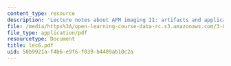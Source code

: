 ```yaml
---
content_type: resource
description: 'Lecture notes about AFM imaging II: artifacts and applications.'
file: /media/https%3A/open-learning-course-data-rc.s3.amazonaws.com/3-052-nanomechanics-of-materials-and-biomaterials-spring-2007/50b9921af4b6e9f6f039b4489ab10c2a_lec6.pdf
file_type: application/pdf
resourcetype: Document
title: lec6.pdf
uid: 50b9921a-f4b6-e9f6-f039-b4489ab10c2a
---
```

